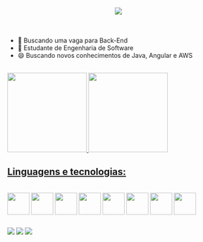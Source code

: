 ## <h1 align="center"><img src="https://readme-typing-svg.herokuapp.com/?color=267ABD&size=35&center=true&vCenter=true&width=1000&lines=Olá!+Sou+o+Pedro,+seja+bem-vindo!+👋"/></h1>
<br>

- 🔭 Buscando uma vaga para Back-End
- 🌱 Estudante de Engenharia de Software
- 😄 Buscando novos conhecimentos de Java, Angular e AWS

<br>
<div>
  <a href="https://github.com/PedroHenriqueSilva3">
  <img height="180em" src="https://github-readme-stats.vercel.app/api?username=PedroHenriqueSilva3&show_icons=true&theme=dracula&include_all_commits=true&count_private=true"/>
  <img height="180em" src="https://github-readme-stats.vercel.app/api/top-langs/?username=PedroHenriqueSilva3&theme=dracula"/>
</div>

## Linguagens e tecnologias:
    
<div style="display: inline-block"><br>
  <img align="center" height="50" width="50" src="https://cdn.jsdelivr.net/gh/devicons/devicon@latest/icons/java/java-original-wordmark.svg" />
  <img align="center" height="50" width="50" src="https://cdn.jsdelivr.net/gh/devicons/devicon@latest/icons/javascript/javascript-original.svg" />
  <img align="center" height="50" width="50" src="https://cdn.jsdelivr.net/gh/devicons/devicon@latest/icons/mysql/mysql-original-wordmark.svg" />
  <img align="center" height="50" width="50" src="https://cdn.jsdelivr.net/gh/devicons/devicon@latest/icons/python/python-original-wordmark.svg" />
  <img align="center" height="50" width="50" src="https://cdn.jsdelivr.net/gh/devicons/devicon@latest/icons/cplusplus/cplusplus-original.svg" />
  <img align="center" height="50" width="50" src="https://cdn.jsdelivr.net/gh/devicons/devicon@latest/icons/angular/angular-original.svg" />
  <img align="center" height="50" width="50" src="https://cdn.jsdelivr.net/gh/devicons/devicon@latest/icons/amazonwebservices/amazonwebservices-original-wordmark.svg" />
  <img align="center" height="50" width="50" src="https://cdn.jsdelivr.net/gh/devicons/devicon@latest/icons/git/git-original.svg" />         
</div>

##

<div>
  <a href="linkedin.com/in/pedrohenriquesilva07/"><img src="https://img.shields.io/badge/LinkedIn-0077B5?style=for-the-badge&logo=linkedin&logoColor=white"></a>
  <a href="mailto:pedrohsilva0407@outlook.com"><img src="https://img.shields.io/badge/Gmail-D14836?style=for-the-badge&logo=gmail&logoColor=white"></a>
  <a href="https://www.instagram.com/psilvs_h/"><img src="https://img.shields.io/badge/Instagram-E4405F?style=for-the-badge&logo=instagram&logoColor=white"></a>
</div>

